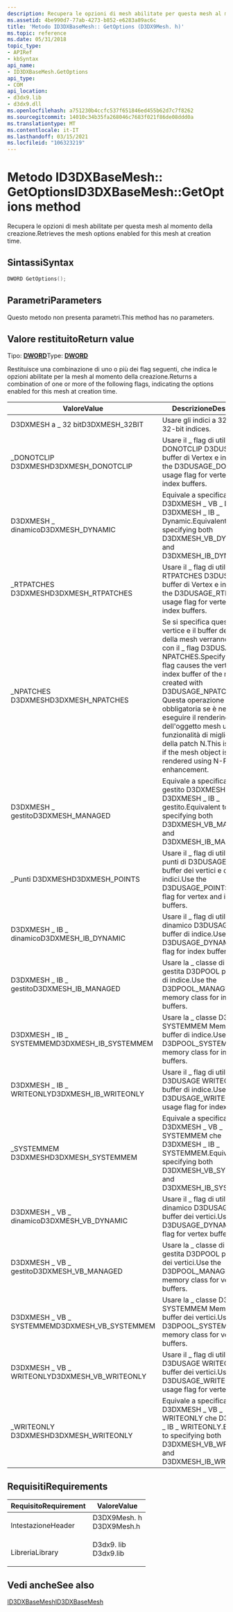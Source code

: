 ```yaml
---
description: Recupera le opzioni di mesh abilitate per questa mesh al momento della creazione.
ms.assetid: 4be990d7-77ab-4273-b852-e6283a89ac6c
title: 'Metodo ID3DXBaseMesh:: GetOptions (D3DX9Mesh. h)'
ms.topic: reference
ms.date: 05/31/2018
topic_type:
- APIRef
- kbSyntax
api_name:
- ID3DXBaseMesh.GetOptions
api_type:
- COM
api_location:
- d3dx9.lib
- d3dx9.dll
ms.openlocfilehash: a751230b4ccfc537f651846ed455b62d7c7f8262
ms.sourcegitcommit: 14010c34b35fa268046c7683f021f86de08ddd0a
ms.translationtype: MT
ms.contentlocale: it-IT
ms.lasthandoff: 03/15/2021
ms.locfileid: "106323219"
---
```

# <a name="id3dxbasemeshgetoptions-method"></a><span data-ttu-id="3d17e-103">Metodo ID3DXBaseMesh:: GetOptions</span><span class="sxs-lookup"><span data-stu-id="3d17e-103">ID3DXBaseMesh::GetOptions method</span></span>

<span data-ttu-id="3d17e-104">Recupera le opzioni di mesh abilitate per questa mesh al momento della creazione.</span><span class="sxs-lookup"><span data-stu-id="3d17e-104">Retrieves the mesh options enabled for this mesh at creation time.</span></span>

## <a name="syntax"></a><span data-ttu-id="3d17e-105">Sintassi</span><span class="sxs-lookup"><span data-stu-id="3d17e-105">Syntax</span></span>


```C++
DWORD GetOptions();
```



## <a name="parameters"></a><span data-ttu-id="3d17e-106">Parametri</span><span class="sxs-lookup"><span data-stu-id="3d17e-106">Parameters</span></span>

<span data-ttu-id="3d17e-107">Questo metodo non presenta parametri.</span><span class="sxs-lookup"><span data-stu-id="3d17e-107">This method has no parameters.</span></span>

## <a name="return-value"></a><span data-ttu-id="3d17e-108">Valore restituito</span><span class="sxs-lookup"><span data-stu-id="3d17e-108">Return value</span></span>

<span data-ttu-id="3d17e-109">Tipo: **[ **DWORD**](../winprog/windows-data-types.md)**</span><span class="sxs-lookup"><span data-stu-id="3d17e-109">Type: **[**DWORD**](../winprog/windows-data-types.md)**</span></span>

<span data-ttu-id="3d17e-110">Restituisce una combinazione di uno o più dei flag seguenti, che indica le opzioni abilitate per la mesh al momento della creazione.</span><span class="sxs-lookup"><span data-stu-id="3d17e-110">Returns a combination of one or more of the following flags, indicating the options enabled for this mesh at creation time.</span></span>



| <span data-ttu-id="3d17e-111">Valore</span><span class="sxs-lookup"><span data-stu-id="3d17e-111">Value</span></span>                   | <span data-ttu-id="3d17e-112">Descrizione</span><span class="sxs-lookup"><span data-stu-id="3d17e-112">Description</span></span>                                                                                                                                                                                      |
|-------------------------|--------------------------------------------------------------------------------------------------------------------------------------------------------------------------------------------------|
| <span data-ttu-id="3d17e-113">D3DXMESH a \_ 32 bit</span><span class="sxs-lookup"><span data-stu-id="3d17e-113">D3DXMESH\_32BIT</span></span>         | <span data-ttu-id="3d17e-114">Usare gli indici a 32 bit.</span><span class="sxs-lookup"><span data-stu-id="3d17e-114">Use 32-bit indices.</span></span>                                                                                                                                                                              |
| <span data-ttu-id="3d17e-115">\_DONOTCLIP D3DXMESH</span><span class="sxs-lookup"><span data-stu-id="3d17e-115">D3DXMESH\_DONOTCLIP</span></span>     | <span data-ttu-id="3d17e-116">Usare il \_ flag di utilizzo di DONOTCLIP D3DUSAGE per i buffer di Vertex e index.</span><span class="sxs-lookup"><span data-stu-id="3d17e-116">Use the D3DUSAGE\_DONOTCLIP usage flag for vertex and index buffers.</span></span>                                                                                                                             |
| <span data-ttu-id="3d17e-117">D3DXMESH \_ dinamico</span><span class="sxs-lookup"><span data-stu-id="3d17e-117">D3DXMESH\_DYNAMIC</span></span>       | <span data-ttu-id="3d17e-118">Equivale a specificare D3DXMESH \_ VB \_ Dynamic e D3DXMESH \_ IB \_ Dynamic.</span><span class="sxs-lookup"><span data-stu-id="3d17e-118">Equivalent to specifying both D3DXMESH\_VB\_DYNAMIC and D3DXMESH\_IB\_DYNAMIC.</span></span>                                                                                                                   |
| <span data-ttu-id="3d17e-119">\_RTPATCHES D3DXMESH</span><span class="sxs-lookup"><span data-stu-id="3d17e-119">D3DXMESH\_RTPATCHES</span></span>     | <span data-ttu-id="3d17e-120">Usare il \_ flag di utilizzo di RTPATCHES D3DUSAGE per i buffer di Vertex e index.</span><span class="sxs-lookup"><span data-stu-id="3d17e-120">Use the D3DUSAGE\_RTPATCHES usage flag for vertex and index buffers.</span></span>                                                                                                                             |
| <span data-ttu-id="3d17e-121">\_NPATCHES D3DXMESH</span><span class="sxs-lookup"><span data-stu-id="3d17e-121">D3DXMESH\_NPATCHES</span></span>      | <span data-ttu-id="3d17e-122">Se si specifica questo flag, il vertice e il buffer dell'indice della mesh verranno creati con il \_ flag D3DUSAGE NPATCHES.</span><span class="sxs-lookup"><span data-stu-id="3d17e-122">Specifying this flag causes the vertex and index buffer of the mesh to be created with D3DUSAGE\_NPATCHES flag.</span></span> <span data-ttu-id="3d17e-123">Questa operazione è obbligatoria se è necessario eseguire il rendering dell'oggetto mesh usando la funzionalità di miglioramento della patch N.</span><span class="sxs-lookup"><span data-stu-id="3d17e-123">This is required if the mesh object is to be rendered using N-Patch enhancement.</span></span> |
| <span data-ttu-id="3d17e-124">D3DXMESH \_ gestito</span><span class="sxs-lookup"><span data-stu-id="3d17e-124">D3DXMESH\_MANAGED</span></span>       | <span data-ttu-id="3d17e-125">Equivale a specificare sia \_ gestito D3DXMESH VB \_ che D3DXMESH \_ IB \_ gestito.</span><span class="sxs-lookup"><span data-stu-id="3d17e-125">Equivalent to specifying both D3DXMESH\_VB\_MANAGED and D3DXMESH\_IB\_MANAGED.</span></span>                                                                                                                   |
| <span data-ttu-id="3d17e-126">\_Punti D3DXMESH</span><span class="sxs-lookup"><span data-stu-id="3d17e-126">D3DXMESH\_POINTS</span></span>        | <span data-ttu-id="3d17e-127">Usare il \_ flag di utilizzo dei punti di D3DUSAGE per i buffer dei vertici e degli indici.</span><span class="sxs-lookup"><span data-stu-id="3d17e-127">Use the D3DUSAGE\_POINTS usage flag for vertex and index buffers.</span></span>                                                                                                                                |
| <span data-ttu-id="3d17e-128">D3DXMESH \_ IB \_ dinamico</span><span class="sxs-lookup"><span data-stu-id="3d17e-128">D3DXMESH\_IB\_DYNAMIC</span></span>   | <span data-ttu-id="3d17e-129">Usare il \_ flag di utilizzo dinamico D3DUSAGE per i buffer di indice.</span><span class="sxs-lookup"><span data-stu-id="3d17e-129">Use the D3DUSAGE\_DYNAMIC usage flag for index buffers.</span></span>                                                                                                                                          |
| <span data-ttu-id="3d17e-130">D3DXMESH \_ IB \_ gestito</span><span class="sxs-lookup"><span data-stu-id="3d17e-130">D3DXMESH\_IB\_MANAGED</span></span>   | <span data-ttu-id="3d17e-131">Usare la \_ classe di memoria gestita D3DPOOL per i buffer di indice.</span><span class="sxs-lookup"><span data-stu-id="3d17e-131">Use the D3DPOOL\_MANAGED memory class for index buffers.</span></span>                                                                                                                                         |
| <span data-ttu-id="3d17e-132">D3DXMESH \_ IB \_ SYSTEMMEM</span><span class="sxs-lookup"><span data-stu-id="3d17e-132">D3DXMESH\_IB\_SYSTEMMEM</span></span> | <span data-ttu-id="3d17e-133">Usare la \_ classe D3DPOOL SYSTEMMEM Memory per i buffer di indice.</span><span class="sxs-lookup"><span data-stu-id="3d17e-133">Use the D3DPOOL\_SYSTEMMEM memory class for index buffers.</span></span>                                                                                                                                       |
| <span data-ttu-id="3d17e-134">D3DXMESH \_ IB \_ WRITEONLY</span><span class="sxs-lookup"><span data-stu-id="3d17e-134">D3DXMESH\_IB\_WRITEONLY</span></span> | <span data-ttu-id="3d17e-135">Usare il \_ flag di utilizzo di D3DUSAGE WRITEONLY per i buffer di indice.</span><span class="sxs-lookup"><span data-stu-id="3d17e-135">Use the D3DUSAGE\_WRITEONLY usage flag for index buffers.</span></span>                                                                                                                                        |
| <span data-ttu-id="3d17e-136">\_SYSTEMMEM D3DXMESH</span><span class="sxs-lookup"><span data-stu-id="3d17e-136">D3DXMESH\_SYSTEMMEM</span></span>     | <span data-ttu-id="3d17e-137">Equivale a specificare sia D3DXMESH \_ VB \_ SYSTEMMEM che D3DXMESH \_ IB \_ SYSTEMMEM.</span><span class="sxs-lookup"><span data-stu-id="3d17e-137">Equivalent to specifying both D3DXMESH\_VB\_SYSTEMMEM and D3DXMESH\_IB\_SYSTEMMEM.</span></span>                                                                                                               |
| <span data-ttu-id="3d17e-138">D3DXMESH \_ VB \_ dinamico</span><span class="sxs-lookup"><span data-stu-id="3d17e-138">D3DXMESH\_VB\_DYNAMIC</span></span>   | <span data-ttu-id="3d17e-139">Usare il \_ flag di utilizzo dinamico D3DUSAGE per i buffer dei vertici.</span><span class="sxs-lookup"><span data-stu-id="3d17e-139">Use the D3DUSAGE\_DYNAMIC usage flag for vertex buffers.</span></span>                                                                                                                                         |
| <span data-ttu-id="3d17e-140">D3DXMESH \_ VB \_ gestito</span><span class="sxs-lookup"><span data-stu-id="3d17e-140">D3DXMESH\_VB\_MANAGED</span></span>   | <span data-ttu-id="3d17e-141">Usare la \_ classe di memoria gestita D3DPOOL per i buffer dei vertici.</span><span class="sxs-lookup"><span data-stu-id="3d17e-141">Use the D3DPOOL\_MANAGED memory class for vertex buffers.</span></span>                                                                                                                                        |
| <span data-ttu-id="3d17e-142">D3DXMESH \_ VB \_ SYSTEMMEM</span><span class="sxs-lookup"><span data-stu-id="3d17e-142">D3DXMESH\_VB\_SYSTEMMEM</span></span> | <span data-ttu-id="3d17e-143">Usare la \_ classe D3DPOOL SYSTEMMEM Memory per i buffer dei vertici.</span><span class="sxs-lookup"><span data-stu-id="3d17e-143">Use the D3DPOOL\_SYSTEMMEM memory class for vertex buffers.</span></span>                                                                                                                                      |
| <span data-ttu-id="3d17e-144">D3DXMESH \_ VB \_ WRITEONLY</span><span class="sxs-lookup"><span data-stu-id="3d17e-144">D3DXMESH\_VB\_WRITEONLY</span></span> | <span data-ttu-id="3d17e-145">Usare il \_ flag di utilizzo di D3DUSAGE WRITEONLY per i buffer dei vertici.</span><span class="sxs-lookup"><span data-stu-id="3d17e-145">Use the D3DUSAGE\_WRITEONLY usage flag for vertex buffers.</span></span>                                                                                                                                       |
| <span data-ttu-id="3d17e-146">\_WRITEONLY D3DXMESH</span><span class="sxs-lookup"><span data-stu-id="3d17e-146">D3DXMESH\_WRITEONLY</span></span>     | <span data-ttu-id="3d17e-147">Equivale a specificare sia D3DXMESH \_ VB \_ WRITEONLY che D3DXMESH \_ IB \_ WRITEONLY.</span><span class="sxs-lookup"><span data-stu-id="3d17e-147">Equivalent to specifying both D3DXMESH\_VB\_WRITEONLY and D3DXMESH\_IB\_WRITEONLY.</span></span>                                                                                                               |



 

## <a name="requirements"></a><span data-ttu-id="3d17e-148">Requisiti</span><span class="sxs-lookup"><span data-stu-id="3d17e-148">Requirements</span></span>



| <span data-ttu-id="3d17e-149">Requisito</span><span class="sxs-lookup"><span data-stu-id="3d17e-149">Requirement</span></span> | <span data-ttu-id="3d17e-150">Valore</span><span class="sxs-lookup"><span data-stu-id="3d17e-150">Value</span></span> |
|--------------------|----------------------------------------------------------------------------------------|
| <span data-ttu-id="3d17e-151">Intestazione</span><span class="sxs-lookup"><span data-stu-id="3d17e-151">Header</span></span><br/>  | <dl> <span data-ttu-id="3d17e-152"><dt>D3DX9Mesh. h</dt></span><span class="sxs-lookup"><span data-stu-id="3d17e-152"><dt>D3DX9Mesh.h</dt></span></span> </dl> |
| <span data-ttu-id="3d17e-153">Libreria</span><span class="sxs-lookup"><span data-stu-id="3d17e-153">Library</span></span><br/> | <dl> <span data-ttu-id="3d17e-154"><dt>D3dx9. lib</dt></span><span class="sxs-lookup"><span data-stu-id="3d17e-154"><dt>D3dx9.lib</dt></span></span> </dl>   |



## <a name="see-also"></a><span data-ttu-id="3d17e-155">Vedi anche</span><span class="sxs-lookup"><span data-stu-id="3d17e-155">See also</span></span>

<dl> <dt>

[<span data-ttu-id="3d17e-156">ID3DXBaseMesh</span><span class="sxs-lookup"><span data-stu-id="3d17e-156">ID3DXBaseMesh</span></span>](id3dxbasemesh.md)
</dt> </dl>

 

 
